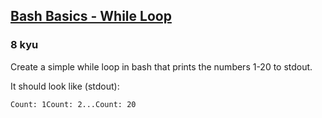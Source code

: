 <h2><a href=https://www.codewars.com/kata/582cd9033c1acf1d45000052/train/shell target="_blank">Bash Basics - While Loop</a></h2><h3>8 kyu</h3><p>Create a simple while loop in bash that prints the numbers 1-20 to stdout.</p><p>It should look like (stdout):</p><pre><code>Count: 1Count: 2...Count: 20</code></pre>